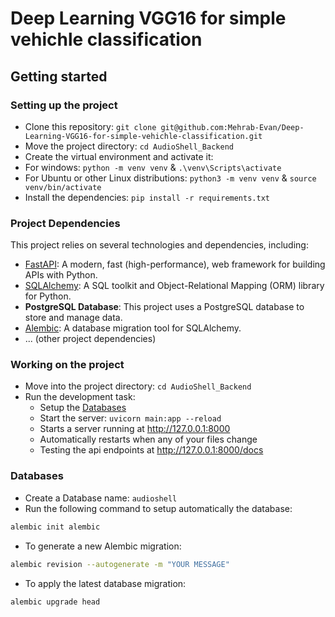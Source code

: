 # Deep Learning VGG16 for simple vehichle classification

## Getting started

### Setting up the project

- Clone this repository: `git clone git@github.com:Mehrab-Evan/Deep-Learning-VGG16-for-simple-vehichle-classification.git`
- Move the project directory: `cd AudioShell_Backend`
- Create the virtual environment and activate it:
- For windows: `python -m venv venv` & `.\venv\Scripts\activate`
- For Ubuntu or other Linux distributions: `python3 -m venv venv` & `source venv/bin/activate`
- Install the dependencies: `pip install -r requirements.txt`

### Project Dependencies

This project relies on several technologies and dependencies, including:

- [FastAPI](https://fastapi.tiangolo.com/): A modern, fast (high-performance), web framework for building APIs with Python.
- [SQLAlchemy](https://www.sqlalchemy.org/): A SQL toolkit and Object-Relational Mapping (ORM) library for Python.
- **PostgreSQL Database**: This project uses a PostgreSQL database to store and manage data.
- [Alembic](https://alembic.sqlalchemy.org/): A database migration tool for SQLAlchemy.
- ... (other project dependencies)

### Working on the project

- Move into the project directory: `cd AudioShell_Backend`
- Run the development task:
  - Setup the [Databases](#databases)
  - Start the server: `uvicorn main:app --reload`
  - Starts a server running at http://127.0.0.1:8000
  - Automatically restarts when any of your files change
  - Testing the api endpoints at http://127.0.0.1:8000/docs

### Databases

- Create a Database name: `audioshell`
- Run the following command to setup automatically the database:

```bash
alembic init alembic
```

- To generate a new Alembic migration:

```bash
alembic revision --autogenerate -m "YOUR MESSAGE"
```

- To apply the latest database migration:

```bash
alembic upgrade head
```
